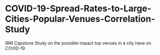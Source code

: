 # COVID-19-Spread-Rates-to-Large-Cities-Popular-Venues-Correlation-Study
IBM Capstone Study on the possible impact top venues in a city have on COVID-19
